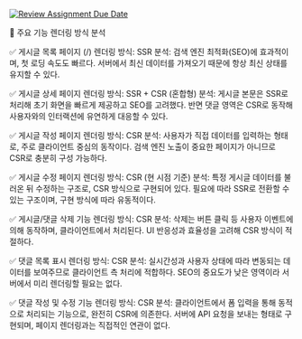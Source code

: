[![Review Assignment Due Date](https://classroom.github.com/assets/deadline-readme-button-22041afd0340ce965d47ae6ef1cefeee28c7c493a6346c4f15d667ab976d596c.svg)](https://classroom.github.com/a/J2aBlxZf)

📄 주요 기능 렌더링 방식 분석

✅ 게시글 목록 페이지 (/)
렌더링 방식: SSR
분석:
검색 엔진 최적화(SEO)에 효과적이며, 첫 로딩 속도도 빠르다.
서버에서 최신 데이터를 가져오기 때문에 항상 최신 상태를 유지할 수 있다.

✅ 게시글 상세 페이지 
렌더링 방식: SSR + CSR (혼합형)
분석:
게시글 본문은 SSR로 처리해 초기 화면을 빠르게 제공하고 SEO를 고려했다.
반면 댓글 영역은 CSR로 동작해 사용자와의 인터랙션에 유연하게 대응할 수 있다.

✅ 게시글 작성 페이지 
렌더링 방식: CSR
분석:
사용자가 직접 데이터를 입력하는 형태로, 주로 클라이언트 중심의 동작이다.
검색 엔진 노출이 중요한 페이지가 아니므로 CSR로 충분히 구성 가능하다.

✅ 게시글 수정 페이지 
렌더링 방식: CSR (현 시점 기준)
분석:
특정 게시글 데이터를 불러온 뒤 수정하는 구조로, CSR 방식으로 구현되어 있다.
필요에 따라 SSR로 전환할 수 있는 구조이며, 구현 방식에 따라 유동적이다.

✅ 게시글/댓글 삭제 기능 
렌더링 방식: CSR
분석:
삭제는 버튼 클릭 등 사용자 이벤트에 의해 동작하며, 클라이언트에서 처리된다.
UI 반응성과 효율성을 고려해 CSR 방식이 적절하다.

✅ 댓글 목록 표시 
렌더링 방식: CSR
분석:
실시간성과 사용자 상태에 따라 변동되는 데이터를 보여주므로 클라이언트 측 처리에 적합하다.
SEO의 중요도가 낮은 영역이라 서버에서 미리 렌더링할 필요는 없다.

✅ 댓글 작성 및 수정 기능
렌더링 방식: CSR
분석:
클라이언트에서 폼 입력을 통해 동적으로 처리되는 기능으로, 완전히 CSR에 의존한다.
서버에 API 요청을 보내는 형태로 구현되며, 페이지 렌더링과는 직접적인 연관이 없다.

